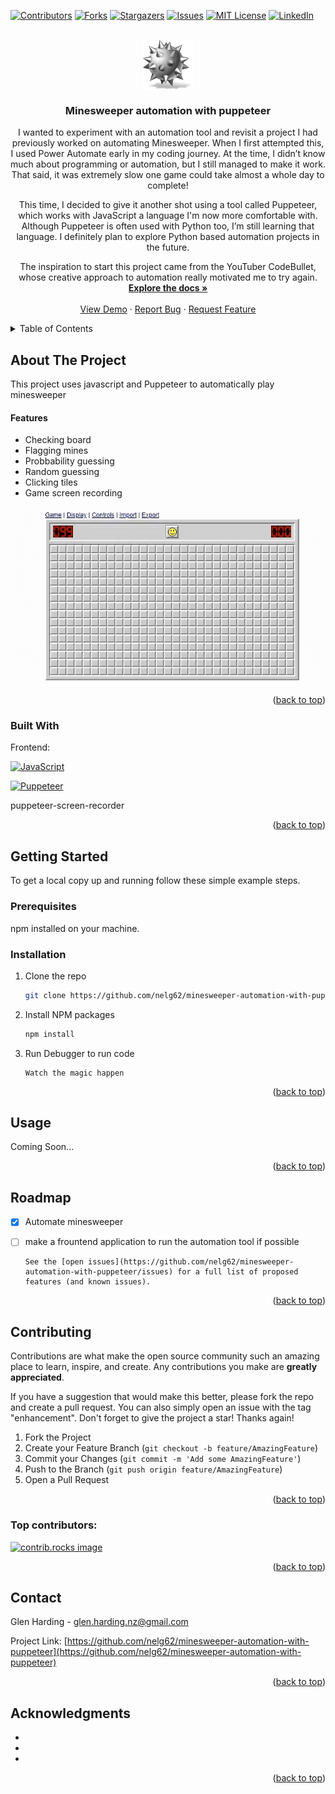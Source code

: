 <!-- # minesweeper-automation-with-puppeteer

testing puppeteer with JavaScript to try and automate playing minesweeper

Learning how to use puppeteer with javascript by creating an app to automatically play minesweeper on the web -->

<a id="readme-top"></a>

[![Contributors][contributors-shield]][contributors-url]
[![Forks][forks-shield]][forks-url]
[![Stargazers][stars-shield]][stars-url]
[![Issues][issues-shield]][issues-url]
[![MIT License][license-shield]][license-url]
[![LinkedIn][linkedin-shield]][linkedin-url]

<!-- PROJECT LOGO -->
<br />
<div align="center">
  <a href="https://github.com/nelg62/minesweeper-automation-with-puppeteer">
    <img align="center" src="images/Minesweeper_2005.webp" alt="Logo" width="80" height="80">
  </a>

<h3 align="center">Minesweeper automation with puppeteer</h3>

  <p align="center">
I wanted to experiment with an automation tool and revisit a project I had previously worked on automating Minesweeper. When I first attempted this, I used Power Automate early in my coding journey. At the time, I didn’t know much about programming or automation, but I still managed to make it work. That said, it was extremely slow one game could take almost a whole day to complete!

This time, I decided to give it another shot using a tool called Puppeteer, which works with JavaScript a language I'm now more comfortable with. Although Puppeteer is often used with Python too, I’m still learning that language. I definitely plan to explore Python based automation projects in the future.

The inspiration to start this project came from the YouTuber CodeBullet, whose creative approach to automation really motivated me to try again.
<br />
<a href="https://github.com/nelg62/minesweeper-automation-with-puppeteer"><strong>Explore the docs »</strong></a>
<br />
<br />
<a href="https://github.com/nelg62/minesweeper-automation-with-puppeteer">View Demo</a>
·
<a href="https://github.com/nelg62/minesweeper-automation-with-puppeteer/issues/new?labels=bug&template=bug-report---.md">Report Bug</a>
·
<a href="https://github.com/nelg62/minesweeper-automation-with-puppeteer/issues/new?labels=enhancement&template=feature-request---.md">Request Feature</a>

  </p>
</div>

<!-- TABLE OF CONTENTS -->
<details>
  <summary>Table of Contents</summary>
  <ol>
    <li>
      <a href="#about-the-project">About The Project</a>
      <ul>
        <li><a href="#built-with">Built With</a></li>
      </ul>
    </li>
    <li>
      <a href="#getting-started">Getting Started</a>
      <ul>
        <li><a href="#prerequisites">Prerequisites</a></li>
        <li><a href="#installation">Installation</a></li>
      </ul>
    </li>
    <li><a href="#usage">Usage</a></li>
    <li><a href="#roadmap">Roadmap</a></li>
    <li><a href="#contributing">Contributing</a></li>
    <li><a href="#license">License</a></li>
    <li><a href="#contact">Contact</a></li>
    <li><a href="#acknowledgments">Acknowledgments</a></li>
  </ol>
</details>

<!-- ABOUT THE PROJECT -->

## About The Project

This project uses javascript and Puppeteer to automatically play minesweeper

<h4>Features</h4>
<ul>
<li>Checking board</li>
<li>Flagging mines</li>
<li>Probbability guessing</li>
<li>Random guessing</li>
<li>Clicking tiles</li>
<li>Game screen recording </li>
</ul>

[![Product Name Screen Shot][product-screenshot]](/recordings/minesweeper-run-winninggame.mp4)

<p align="right">(<a href="#readme-top">back to top</a>)</p>

### Built With

Frontend:

<!-- Javascript -->

[![JavaScript][JavaScript-shield]][Javascript-url]

<!-- Puppeteer -->

[![Puppeteer][puppeteer-shield]][puppeteer-url]

<!-- ![Puppeteer](https://img.shields.io/badge/Automation-Puppeteer-40B5A4?logo=puppeteer&logoColor=white) -->

puppeteer-screen-recorder

<!-- - [![React][React.js]][React-url]
- [![Next.js][Nextjs-shield]][Nextjs-url]
- [![MUI][mui-shield]][mui-url]
- [![Axios][Axios-shield]][Axios-url]

Backend:

- [![Express.js][ExpressJs-shield]][ExpressJs-url]
- [![Sequelize][Sequelize-shield]][Sequelize-url]
- [![MySQL][MySQL-shield]][MySQL-url]

Deployment Platforms:

Frontend:

- [![Netlify][Netlify-shield]][Netlify-url]

Backend:

- [![Render][Render-shield]][Render-url]

Database:

- [![Supabase][Supabase-shield]][Supabase-url] -->

<p align="right">(<a href="#readme-top">back to top</a>)</p>

<!-- GETTING STARTED -->

## Getting Started

To get a local copy up and running follow these simple example steps.

### Prerequisites

npm installed on your machine.

### Installation

1. Clone the repo
   ```sh
   git clone https://github.com/nelg62/minesweeper-automation-with-puppeteer
   ```
2. Install NPM packages
   ```sh
   npm install
   ```
3. Run Debugger to run code

   ```
   Watch the magic happen
   ```

<p align="right">(<a href="#readme-top">back to top</a>)</p>

<!-- USAGE EXAMPLES -->

## Usage

Coming Soon...

<!-- Use this space to show useful examples of how a project can be used. Additional screenshots, code examples and demos work well in this space. You may also link to more resources.

_For more examples, please refer to the [Documentation](https://example.com)_ -->

<p align="right">(<a href="#readme-top">back to top</a>)</p>

<!-- ROADMAP -->

## Roadmap

- [x] Automate minesweeper
- [ ] make a frountend application to run the automation tool if possible

      See the [open issues](https://github.com/nelg62/minesweeper-automation-with-puppeteer/issues) for a full list of proposed features (and known issues).

<p align="right">(<a href="#readme-top">back to top</a>)</p>

<!-- CONTRIBUTING -->

## Contributing

Contributions are what make the open source community such an amazing place to learn, inspire, and create. Any contributions you make are **greatly appreciated**.

If you have a suggestion that would make this better, please fork the repo and create a pull request. You can also simply open an issue with the tag "enhancement".
Don't forget to give the project a star! Thanks again!

1. Fork the Project
2. Create your Feature Branch (`git checkout -b feature/AmazingFeature`)
3. Commit your Changes (`git commit -m 'Add some AmazingFeature'`)
4. Push to the Branch (`git push origin feature/AmazingFeature`)
5. Open a Pull Request

<p align="right">(<a href="#readme-top">back to top</a>)</p>

### Top contributors:

<a href="https://github.com/nelg62/minesweeper-automation-with-puppeteer/graphs/contributors">
  <img src="https://contrib.rocks/image?repo=nelg62/minesweeper-automation-with-puppeteer" alt="contrib.rocks image" />
</a>

<!-- LICENSE -->

<!-- ## License

Distributed under the MIT License. See `LICENSE.txt` for more information. -->

<p align="right">(<a href="#readme-top">back to top</a>)</p>

<!-- CONTACT -->

## Contact

Glen Harding - glen.harding.nz@gmail.com

Project Link: [https://github.com/nelg62/minesweeper-automation-with-puppeteer](https://github.com/nelg62/minesweeper-automation-with-puppeteer)

<p align="right">(<a href="#readme-top">back to top</a>)</p>

<!-- ACKNOWLEDGMENTS -->

## Acknowledgments

- []()
- []()
- []()

<p align="right">(<a href="#readme-top">back to top</a>)</p>

<!-- MARKDOWN LINKS & IMAGES -->
<!-- https://www.markdownguide.org/basic-syntax/#reference-style-links -->

[contributors-shield]: https://img.shields.io/github/contributors/nelg62/minesweeper-automation-with-puppeteer.svg?style=for-the-badge
[contributors-url]: https://github.com/nelg62/minesweeper-automation-with-puppeteer/graphs/contributors
[forks-shield]: https://img.shields.io/github/forks/nelg62/minesweeper-automation-with-puppeteer.svg?style=for-the-badge
[forks-url]: https://github.com/nelg62/minesweeper-automation-with-puppeteer/network/members
[stars-shield]: https://img.shields.io/github/stars/nelg62/minesweeper-automation-with-puppeteer.svg?style=for-the-badge
[stars-url]: https://github.com/nelg62/minesweeper-automation-with-puppeteer/stargazers
[issues-shield]: https://img.shields.io/github/issues/nelg62/minesweeper-automation-with-puppeteer.svg?style=for-the-badge
[issues-url]: https://github.com/nelg62/minesweeper-automation-with-puppeteer/issues
[license-shield]: https://img.shields.io/github/license/nelg62/minesweeper-automation-with-puppeteer.svg?style=for-the-badge
[license-url]: https://github.com/nelg62/minesweeper-automation-with-puppeteer/blob/master/LICENSE.txt
[linkedin-shield]: https://img.shields.io/badge/-LinkedIn-black.svg?style=for-the-badge&logo=linkedin&colorB=555
[linkedin-url]: https://linkedin.com/in/glen-harding-5a1317114
[product-screenshot]: /winningattempts/minesweeper-runtrimm%20(1).gif
[Next.js]: https://img.shields.io/badge/next.js-000000?style=for-the-badge&logo=nextdotjs&logoColor=white
[Next-url]: https://nextjs.org/
[React.js]: https://img.shields.io/badge/React-20232A?style=for-the-badge&logo=react&logoColor=61DAFB
[React-url]: https://reactjs.org/
[Vue.js]: https://img.shields.io/badge/Vue.js-35495E?style=for-the-badge&logo=vuedotjs&logoColor=4FC08D
[Vue-url]: https://vuejs.org/
[Angular.io]: https://img.shields.io/badge/Angular-DD0031?style=for-the-badge&logo=angular&logoColor=white
[Angular-url]: https://angular.io/
[Svelte.dev]: https://img.shields.io/badge/Svelte-4A4A55?style=for-the-badge&logo=svelte&logoColor=FF3E00
[Svelte-url]: https://svelte.dev/
[Laravel.com]: https://img.shields.io/badge/Laravel-FF2D20?style=for-the-badge&logo=laravel&logoColor=white
[Laravel-url]: https://laravel.com
[Bootstrap.com]: https://img.shields.io/badge/Bootstrap-563D7C?style=for-the-badge&logo=bootstrap&logoColor=white
[Bootstrap-url]: https://getbootstrap.com
[JQuery.com]: https://img.shields.io/badge/jQuery-0769AD?style=for-the-badge&logo=jquery&logoColor=white
[JQuery-url]: https://jquery.com
[mui-url]: https://mui.com/
[mui-shield]: https://img.shields.io/badge/mui-06B6D4?style=for-the-badge&logo=mui&logoColor=white
[ExpressJs-url]: https://expressjs.com/
[ExpressJs-shield]: https://img.shields.io/badge/Express.js-000000?style=for-the-badge&logo=express&logoColor=white
[NodeJs-shield]: https://img.shields.io/badge/Node.js-339933?style=for-the-badge&logo=node.js&logoColor=white
[NodeJs-url]: https://nodejs.org/
[ReactRouter-shield]: https://img.shields.io/badge/React%20Router-CA4245?style=for-the-badge&logo=reactrouter&logoColor=white
[ReactRouter-url]: https://reactrouter.com/
[Axios-shield]: https://img.shields.io/badge/Axios-5A29E4?style=for-the-badge&logo=axios&logoColor=white
[Axios-url]: https://axios-http.com/
[Sequelize-shield]: https://img.shields.io/badge/Sequelize-52B0E7?style=for-the-badge&logo=sequelize&logoColor=white
[Sequelize-url]: https://sequelize.org/
[MySQL-shield]: https://img.shields.io/badge/MySQL-4479A1?style=for-the-badge&logo=mysql&logoColor=white
[MySQL-url]: https://www.mysql.com/
[Netlify-shield]: https://img.shields.io/badge/Netlify-00C7B7?style=for-the-badge&logo=netlify&logoColor=white
[Netlify-url]: https://www.netlify.com/
[Render-shield]: https://img.shields.io/badge/Render-46E3B7?style=for-the-badge&logo=render&logoColor=white
[Render-url]: https://render.com/
[Nextjs-shield]: https://img.shields.io/badge/Next.js-000000?style=for-the-badge&logo=nextdotjs&logoColor=white
[Nextjs-url]: https://nextjs.org/
[Supabase-shield]: https://img.shields.io/badge/Supabase-3ECF8E?style=for-the-badge&logo=supabase&logoColor=white
[Supabase-url]: https://supabase.com/
[JavaScript-shield]: https://img.shields.io/badge/Code-JavaScript-F7DF1E?logo=javascript&logoColor=black
[JavaScript-url]: https://www.javascript.com/
[puppeteer-shield]: https://img.shields.io/badge/Automation-Puppeteer-40B5A4?logo=puppeteer&logoColor=white
[puppeteer-url]: https://pptr.dev/
